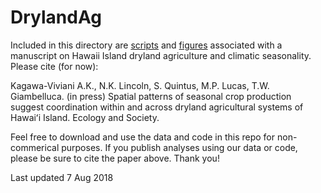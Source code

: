 # DrylandAg
Included in this directory are [scripts](https://github.com/akkagawa/DrylandAg/tree/master/Scripts) and [figures](https://github.com/akkagawa/DrylandAg/tree/master/Figures) associated with a manuscript on Hawaii Island dryland agriculture and climatic seasonality.  Please cite (for now):

Kagawa-Viviani A.K., N.K. Lincoln, S. Quintus, M.P. Lucas, T.W. Giambelluca. (in press) Spatial patterns of seasonal crop production suggest coordination within and across dryland agricultural systems of Hawaiʻi Island. Ecology and Society.

Feel free to download and use the data and code in this repo for non-commerical purposes. If you publish analyses using our data or code, please be sure to cite the paper above. Thank you!

Last updated 7 Aug 2018
